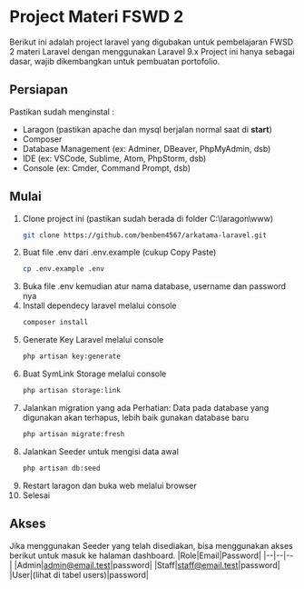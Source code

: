 # Project Materi FSWD 2 
Berikut ini adalah project laravel yang digubakan untuk pembelajaran FWSD 2 materi Laravel dengan menggunakan Laravel 9.x
Project ini hanya sebagai dasar, wajib dikembangkan untuk pembuatan portofolio.

## Persiapan
Pastikan sudah menginstal : 
 - Laragon (pastikan apache dan mysql berjalan normal saat di **start**)
 - Composer 
 - Database Management (ex: Adminer, DBeaver, PhpMyAdmin, dsb)
 - IDE (ex: VSCode, Sublime, Atom, PhpStorm, dsb)
 - Console (ex: Cmder, Command Prompt, dsb)

## Mulai

 1. Clone project ini (pastikan sudah berada di folder C:\laragon\www)
	```sh
	git clone https://github.com/benben4567/arkatama-laravel.git
	```
 2. Buat file .env dari .env.example (cukup Copy Paste)
	```sh
	cp .env.example .env
	```
 4. Buka file .env kemudian atur nama database, username dan password nya
 5. Install dependecy laravel melalui console 
	```sh 
	composer install
	```
 6. Generate Key Laravel melalui console
	```sh
	php artisan key:generate
	```
 7. Buat SymLink Storage melalui console
	```sh
	php artisan storage:link
	```
 8. Jalankan migration yang ada Perhatian: Data pada database yang digunakan akan terhapus, lebih baik gunakan database baru
	```sh
	php artisan migrate:fresh
	```
 9. Jalankan Seeder untuk mengisi data awal
	```sh
	php artisan db:seed
	```
 10. Restart laragon dan buka web melalui browser
 11. Selesai

## Akses

Jika menggunakan Seeder yang telah disediakan, bisa menggunakan akses berikut untuk masuk ke halaman dashboard.
|Role|Email|Password| 
|--|--|--|
|Admin|admin@email.test|password|
|Staff|staff@email.test|password|
|User|(lihat di tabel users)|password|
